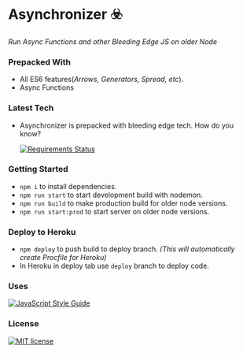 # Asynchronizer ☣️

_Run Async Functions and other Bleeding Edge JS on older Node_

### Prepacked With

- All ES6 features(_Arrows, Generators, Spread, etc_).
- Async Functions

### Latest Tech

- Asynchronizer is prepacked with bleeding edge tech. How do you know?

  [![Requirements Status](https://requires.io/github/rajatsharma305/asynchronizer/requirements.svg?branch=master)](https://requires.io/github/rajatsharma305/asynchronizer/requirements/?branch=master)

### Getting Started

- `npm i` to install dependencies.
- `npm run start` to start development build with nodemon.
- `npm run build` to make production build for older node versions.
- `npm run start:prod` to start server on older node versions.

### Deploy to Heroku

- `npm deploy` to push build to deploy branch. _(This will automatically create Procfile for Heroku)_
- In Heroku in deploy tab use `deploy` branch to deploy code.

### Uses

[![JavaScript Style Guide](https://cdn.rawgit.com/standard/standard/master/badge.svg)](https://github.com/standard/standard)

### License

[![MIT license](http://img.shields.io/badge/license-MIT-brightgreen.svg)](http://opensource.org/licenses/MIT)

